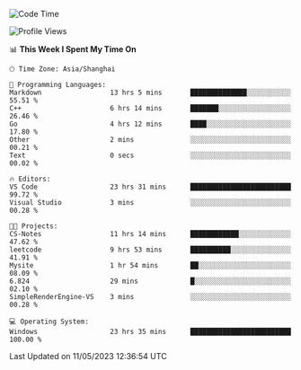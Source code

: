 <!--START_SECTION:waka-->
![Code Time](http://img.shields.io/badge/Code%20Time-921%20hrs%206%20mins-blue)

![Profile Views](http://img.shields.io/badge/Profile%20Views-0-blue)

📊 **This Week I Spent My Time On** 

```text
🕑︎ Time Zone: Asia/Shanghai

💬 Programming Languages: 
Markdown                 13 hrs 5 mins       ██████████████░░░░░░░░░░░   55.51 % 
C++                      6 hrs 14 mins       ███████░░░░░░░░░░░░░░░░░░   26.46 % 
Go                       4 hrs 12 mins       ████░░░░░░░░░░░░░░░░░░░░░   17.80 % 
Other                    2 mins              ░░░░░░░░░░░░░░░░░░░░░░░░░   00.21 % 
Text                     0 secs              ░░░░░░░░░░░░░░░░░░░░░░░░░   00.02 % 

🔥 Editors: 
VS Code                  23 hrs 31 mins      █████████████████████████   99.72 % 
Visual Studio            3 mins              ░░░░░░░░░░░░░░░░░░░░░░░░░   00.28 % 

🐱‍💻 Projects: 
CS-Notes                 11 hrs 14 mins      ████████████░░░░░░░░░░░░░   47.62 % 
leetcode                 9 hrs 53 mins       ██████████░░░░░░░░░░░░░░░   41.91 % 
Mysite                   1 hr 54 mins        ██░░░░░░░░░░░░░░░░░░░░░░░   08.09 % 
6.824                    29 mins             █░░░░░░░░░░░░░░░░░░░░░░░░   02.10 % 
SimpleRenderEngine-VS    3 mins              ░░░░░░░░░░░░░░░░░░░░░░░░░   00.28 % 

💻 Operating System: 
Windows                  23 hrs 35 mins      █████████████████████████   100.00 % 
```


 Last Updated on 11/05/2023 12:36:54 UTC
<!--END_SECTION:waka-->